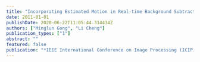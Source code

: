 ```yaml
---
title: "Incorporating Estimated Motion in Real-time Background Subtraction"
date: 2011-01-01
publishDate: 2020-06-22T11:05:44.314434Z
authors: ["Minglun Gong", "Li Cheng"]
publication_types: ["1"]
abstract: ""
featured: false
publication: "*IEEE International Conference on Image Processing (ICIP)*"
---
```


